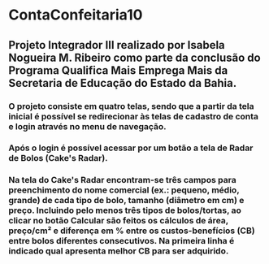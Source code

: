 # ContaConfeitaria10
## Projeto Integrador III realizado por Isabela Nogueira M. Ribeiro como parte da conclusão do Programa Qualifica Mais Emprega Mais da Secretaria de Educação do Estado da Bahia.
### O projeto consiste em quatro telas, sendo que a partir da tela inicial é possível se redirecionar às telas de cadastro de conta e login através no menu de navegação.
### Após o login é possível acessar por um botão a tela de Radar de Bolos (Cake's Radar).
### Na tela do Cake's Radar encontram-se três campos para preenchimento do nome comercial (ex.: pequeno, médio, grande) de cada tipo de bolo, tamanho (diâmetro em cm) e preço. Incluindo pelo menos três tipos de bolos/tortas, ao clicar no botão Calcular são feitos os cálculos de área, preço/cm² e diferença em % entre os custos-benefícios (CB) entre bolos diferentes consecutivos. Na primeira linha é indicado qual apresenta melhor CB para ser adquirido.
